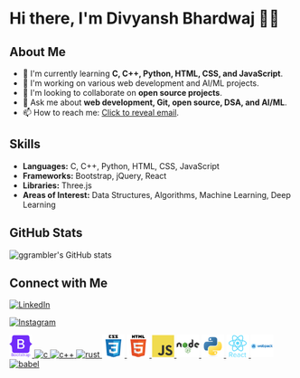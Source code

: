 # Hi there, I'm Divyansh Bhardwaj 🐼👋

## About Me

- 🌱 I'm currently learning **C, C++, Python, HTML, CSS, and JavaScript**.
- 🔭 I'm working on various web development and AI/ML projects.
- 👯 I'm looking to collaborate on **open source projects**.
- 💬 Ask me about **web development, Git, open source, DSA, and AI/ML**.
- 📫 How to reach me: <a href="mailto:Divyansh02032003@gmail.com">Click to reveal email</a>.

## Skills

- **Languages:** C, C++, Python, HTML, CSS, JavaScript
- **Frameworks:** Bootstrap, jQuery, React
- **Libraries:** Three.js
- **Areas of Interest:** Data Structures, Algorithms, Machine Learning, Deep Learning

## GitHub Stats

![ggrambler's GitHub stats](https://github-readme-stats.vercel.app/api?username=ggrambler&show_icons=true&theme=radical)

## Connect with Me

[![LinkedIn](https://img.shields.io/badge/LinkedIn-blue?style=flat&logo=linkedin&labelColor=blue)](https://www.linkedin.com/in/divyansh-bhardwaj-9a30591bb/)

[![Instagram](https://img.shields.io/badge/Instagram-pink?style=flat&logo=instagram&labelColor=pink)](https://www.instagram.com/justsomeoneasdb/)

<a href="https://getbootstrap.com" target="_blank">
  <img src="https://raw.githubusercontent.com/devicons/devicon/master/icons/bootstrap/bootstrap-plain-wordmark.svg" alt="bootstrap" width="40" height="40"/>
</a>
<a href="https://www.cprogramming.com/" target="_blank">
  <img src="https://github.com/devicons/devicon/master/icons/c/c-original.svg" alt="c" width="40" height="40"/>
</a>
<a href="https://www.cprogramming.com/" target="_blank">
  <img src="https://github.com/devicons/devicon/master/icons/cpp/cpp-original.svg" alt="c++" width="40" height="40"/>
</a>
<a href="https://www.rust-lang.org/" target="_blank">
  <img src="https://raw.githubusercontent.com/octal-bass/devicons/master/icons/rust/rust-original.svg" alt="rust" width="40" height="40"/>
</a>
<a href="https://www.w3schools.com/css/" target="_blank">
  <img src="https://raw.githubusercontent.com/devicons/devicon/master/icons/css3/css3-original-wordmark.svg" alt="css3" width="40" height="40"/>
</a>
<a href="https://www.w3.org/html/" target="_blank">
  <img src="https://raw.githubusercontent.com/devicons/devicon/master/icons/html5/html5-original-wordmark.svg" alt="html5" width="40" height="40"/>
</a>
<a href="developer.mozilla.org/en-US/docs/Web/JavaScript" target="_blank">
  <img src="https://raw.githubusercontent.com/devicons/devicon/master/icons/javascript/javascript-original.svg" alt="javascript" width="40" height="40"/>
</a>
<a href="https://nodejs.org" target="_blank">
  <img src="https://raw.githubusercontent.com/devicons/devicon/master/icons/nodejs/nodejs-original-wordmark.svg" alt="nodejs" width="40" height="40"/>
</a>
<a href="https://www.python.org" target="_blank">
  <img src="https://raw.githubusercontent.com/devicons/devicon/master/icons/python/python-original.svg" alt="python" width="40" height="40"/>
</a>
<a href="https://reactjs.org/" target="_blank">
  <img src="https://raw.githubusercontent.com/devicons/devicon/master/icons/react/react-original-wordmark.svg" alt="react" width="40" height="40"/>
</a>
<a href="https://webpack.js.org" target="_blank">
  <img src="https://raw.githubusercontent.com/devicons/devicon/d00d0969292a6569d45b06d3f350f463a0107b0d/icons/webpack/webpack-original-wordmark.svg" alt="webpack" width="40" height="40"/>
</a>
<a href="https://babeljs.io/" target="_blank">
  <img src="https://www.vectorlogo.zone/logos/babeljs/babeljs-icon.svg" alt="babel" width="40" height="40"/>
</a>
